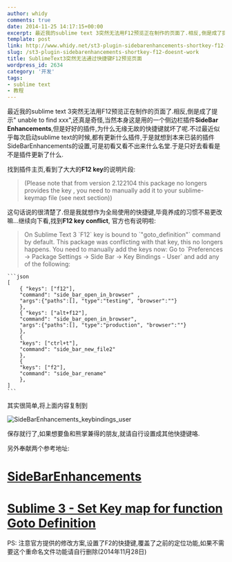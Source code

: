 ```yaml
---
author: whidy
comments: true
date: 2014-11-25 14:17:15+00:00
excerpt: 最近我的sublime text 3突然无法用F12预览正在制作的页面了.相反,倒是成了提示" unable to find xxx",还真是奇怪,当然本身这是用的一个侧边栏插件Side​Bar​Enhancements,但是好好的插件,为什么无缘无故的快捷键就坏了呢.
template: post
link: http://www.whidy.net/st3-plugin-sidebarenhancements-shortkey-f12-doesnt-work.html
slug: /st3-plugin-sidebarenhancements-shortkey-f12-doesnt-work
title: SublimeText3突然无法通过快捷键F12预览页面
wordpress_id: 2634
category: '开发'
tags:
- sublime text
- 教程
---
```


最近我的sublime text 3突然无法用F12预览正在制作的页面了.相反,倒是成了提示" unable to find xxx",还真是奇怪,当然本身这是用的一个侧边栏插件**Side​Bar​Enhancements**,但是好好的插件,为什么无缘无故的快捷键就坏了呢.不过最近似乎每次启动sublime text的时候,都有更新什么插件,于是就想到本来已装的插件SideBarEnhancements的设置,可是初看又看不出来什么名堂.于是只好去看看是不是插件更新了什么.

找到插件主页,看到了大大的**F12 key**的说明片段:


<blockquote>(Please note that from version 2.122104 this package no longers provides the key , you need to manually add it to your sublime-keymap file (see next section))</blockquote>


这句话说的很清楚了.但是我就想作为全局使用的快捷键,毕竟养成的习惯不易更改嘛...继续向下看,找到**F12 key conflict**, 官方也有说明啦:


<blockquote>On Sublime Text 3 `F12` key is bound to `"goto_definition"` command by default. This package was conflicting with that key, this no longers happens. You need to manually add the keys now: Go to `Preferences -> Package Settings -> Side Bar -> Key Bindings - User` and add any of the following:</blockquote>



    
    ```json
    [
        { "keys": ["f12"],
        "command": "side_bar_open_in_browser" ,
        "args":{"paths":[], "type":"testing", "browser":""}
        },
        { "keys": ["alt+f12"],
        "command": "side_bar_open_in_browser",
        "args":{"paths":[], "type":"production", "browser":""}
        },
        {
        "keys": ["ctrl+t"],
        "command": "side_bar_new_file2"
        },
        {
        "keys": ["f2"],
        "command": "side_bar_rename"
        },
    ]
    ```


其实很简单,将上面内容复制到

![SideBarEnhancements_keybindings_user](https://www.whidy.net/wp-content/uploads/2014/11/SideBarEnhancements_key-400x278.jpg)

保存就行了,如果想要鱼和熊掌兼得的朋友,就请自行设置成其他快捷键咯.

另外奉献两个参考地址:


# [Side​Bar​Enhancements](https://sublime.wbond.net/packages/SideBarEnhancements)




# [Sublime 3 - Set Key map for function Goto Definition](http://stackoverflow.com/questions/16235706/sublime-3-set-key-map-for-function-goto-definition)


PS: 注意官方提供的修改方案,设置了F2的快捷键,覆盖了之前的定位功能,如果不需要这个重命名文件功能请自行删除(2014年11月28日)

